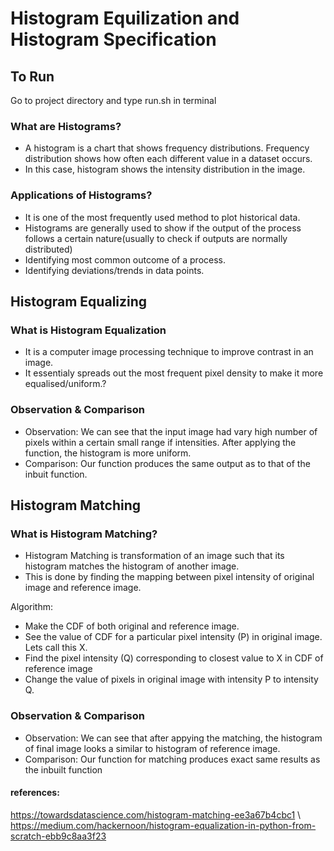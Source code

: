 # Histogram Equilization and Histogram Specification
## To Run
Go to project directory and type run.sh in terminal

### What are Histograms?
- A histogram is a chart that shows frequency distributions. Frequency distribution shows how often each different value in a dataset occurs.
- In this case, histogram shows the intensity distribution in the image.

### Applications of Histograms?
- It is one of the most frequently used method to plot historical data.
- Histograms are generally used to show if the output of the process follows a certain nature(usually to check if outputs are normally distributed)
- Identifying most common outcome of a process.
- Identifying deviations/trends in data points.

## Histogram Equalizing

### What is Histogram Equalization
- It is a computer image processing technique to improve contrast in an image.
- It essentialy spreads out the most frequent pixel density to make it more equalised/uniform.?

### Observation & Comparison
- Observation: We can see that the input image had vary high number of pixels within a certain small range if intensities. After applying the function, the histogram is more uniform.
- Comparison: Our function produces the same output as to that of the inbuit function.

## Histogram Matching

### What is Histogram Matching?
- Histogram Matching is transformation of an image such that its histogram matches the histogram of another image.
- This is done by finding the mapping between pixel intensity of original image and reference image.

Algorithm:
- Make the CDF of both original and reference image.
- See the value of CDF for a particular pixel intensity (P) in original image. Lets call this X.
- Find the pixel intensity (Q) corresponding to closest value to X in CDF of reference image
-  Change the value of pixels in original image with intensity P to intensity Q.

### Observation & Comparison
- Observation: We can see that after appying the matching, the histogram of final image looks a similar to histogram of reference image.
- Comparison: Our function for matching produces exact same results as the inbuilt function

#### references:
https://towardsdatascience.com/histogram-matching-ee3a67b4cbc1 \\
https://medium.com/hackernoon/histogram-equalization-in-python-from-scratch-ebb9c8aa3f23

